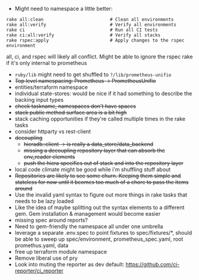- Might need to namespace a little better:
```
rake all:clean                         # Clean all environments
rake all:verify                        # Verify all environments
rake ci                                # Run all CI tests
rake ci:all:verify                     # Verify all stacks
rake rspec:apply                       # Apply changes to the rspec environment
```

all, ci, and rspec will likely all conflict. Might be able to ignore the rspec rake if it's only internal to prometheus

- `ruby/lib` might need to get shuffled to `?/lib/prometheus-unifio`
- ~~Top level namespacing: Prometheus -> PrometheusUnifio~~
- entities/terraform namespace
- individual state-stores: would be nice if it had something to describe the backing input types
- ~~check taskname, namespaces don't have spaces~~
- ~~stack public method surface area is a bit high~~
- stack caching opportunities if they're called multiple times in the rake tasks
- consider httparty vs rest-client
- ~~decoupling~~
  - ~~hieradb::client -> is really a data_store/data_backend~~
  - ~~missing a decoupling repository layer that can absorb the env_reader elements~~
  - ~~push the hiera specifics out of stack and into the repository layer~~
- local code climate might be good while i'm shuffling stuff about
- ~~Repositories are likely to see some churn. Keeping them simple and stateless for now until it bcomes too much of a chore to pass the items around~~
- Use the invalid yaml syntax to figure out more things in rake tasks that needs to be lazy loaded
- Like the idea of maybe splitting out the syntax elements to a different gem. Gem installation & management would become easier
- missing spec around reports?
- Need to gem-friendly the namespace all under one umbrella
- leverage a separate .env.spec to point fixtures to spec/fixtures/*, should be able to sweep up spec/environment, prometheus_spec.yaml, root promethus.yaml, data
- free up terraform module namespace
- Remove liberal use of pry
- Look into muting the reporter as dev default: https://github.com/ci-reporter/ci_reporter
